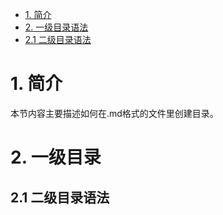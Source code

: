 * [1. 简介](#1-简介)
* [2. 一级目录语法](#2-一级目录语法)  
* [2.1 二级目录语法](#21-二级目录语法)
 
   
# 1. 简介
  本节内容主要描述如何在.md格式的文件里创建目录。
  
# 2. 一级目录


## 2.1 二级目录语法




